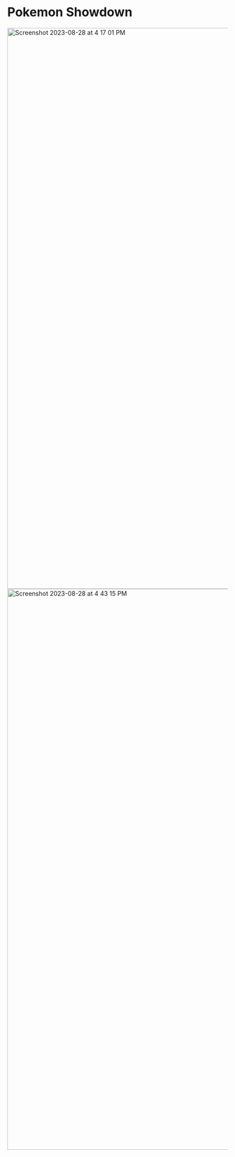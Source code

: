 # Pokemon Showdown

<img width="1280" alt="Screenshot 2023-08-28 at 4 17 01 PM" src="https://github.com/Kushal-Gera/pokemon/assets/53964520/4ee94cef-48e9-4aee-8011-5ca3f5a0980c">

<img width="1280" alt="Screenshot 2023-08-28 at 4 43 15 PM" src="https://github.com/Kushal-Gera/pokemon/assets/53964520/32720786-8855-4207-98d7-cb7ceb58a2b2">
